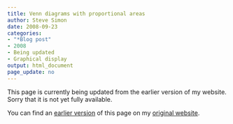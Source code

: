 ```yaml
---
title: Venn diagrams with proportional areas
author: Steve Simon
date: 2008-09-23
categories:
- "*Blog post"
- 2008
- Being updated
- Graphical display
output: html_document
page_update: no
---
```


This page is currently being updated from the earlier version of my website. Sorry that it is not yet fully available.

<!---More--->


You can find an [earlier version][sim1] of this page on my [original website][sim2].

[sim1]: http://www.pmean.com/08/ProportionalVennDiagrams.html
[sim2]: http://www.pmean.com/original_site.html
